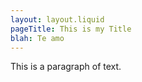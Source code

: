 ```yaml
---
layout: layout.liquid
pageTitle: This is my Title
blah: Te amo
---
```


This is a paragraph of text.